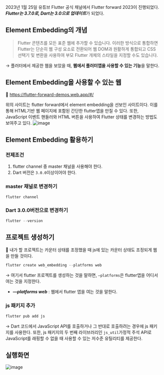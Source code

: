 2023년 1월 25일 유튜브 Flutter 공식 채널에서 Flutter forward 2023이 진행되었다. ***Flutter는 3.7.0로, Dart는 3.0으로 업데이트***가 되었다.

## ****Element Embedding의 개념****

> Flutter 콘텐츠를 모든 표준 웹에 추가할 수 있습니다. 이러한 방식으로 통합하면 Flutter는 단순히 웹 구성 요소로 전환되어 웹 DOM과 원활하게 통합되고 CSS 선택기 및 변환을 사용하여 부모 Flutter 개체의 스타일을 지정할 수도 있습니다.
> 

→ 플러터에서 제공한 웹을 보았을 때, **웹에서 플러터앱을 사용할 수 있는 기능**을 말한다. 

## ****Element Embedding을 사용할 수 있는 웹****

💫 https://flutter-forward-demos.web.app/#/

위의 사이트는 flutter forward에서 element embedding을 선보인 사이트이다. 이를 통해 HTML기반 웹 페이지에 포함된 간단한 flutter앱을 만질 수 있다. 또한, JavaScript 이벤트 핸들러와 HTML 버튼을 사용하여 Flutter 상태를 변경하는 방법도 보여주고 있다.
![image](https://user-images.githubusercontent.com/90121929/230700802-10e66294-444d-4bdf-8b8a-22ddb20fa439.png)

## ****Element Embedding 활용하기****

### 전제조건

1. flutter channel 중 master 채널을 사용해야 한다.
2. Dart 버전은 `3.0.0`이상이어야 한다. 

### master 채널로 변경하기

```cpp
flutter channel
```

### Dart 3.0.0버전으로 변경하기

```cpp
flutter --version 
```

## 프로젝트 생성하기

💫 내가 할 프로젝트는 카운터 상태를 조정했을 때 js에 있는 카운터 상태도 조정되게 웹을 만들 것이다.


```cpp
flutter create web_embedding --platforms web
```

→ 여기서 flutter 프로젝트를 생성하는 것을 말하면, `—platforms`은 flutter앱을 어디서 여는 것을 지정한다. 

- ***—platforms web*** : 웹에서 flutter 앱을 여는 것을 말한다.

### js 패키지 추가

```cpp
flutter pub add js
```

→ Dart 코드에서 JavaScript API를 호출하거나 그 반대로 호출하려는 경우에 js 패키지를 사용한다. 또한, js 패키지의 두 번째 라이브러리인 `js_util`가정적 주석 API로 JavaScript를 래핑할 수 없을 때 사용할 수 있는 저수준 유틸리티를 제공한다.

## 실행화면
![image](https://github.com/Uheeking/HBD/assets/90121929/6ac0397a-09f6-4523-94e3-1e1421626153)

